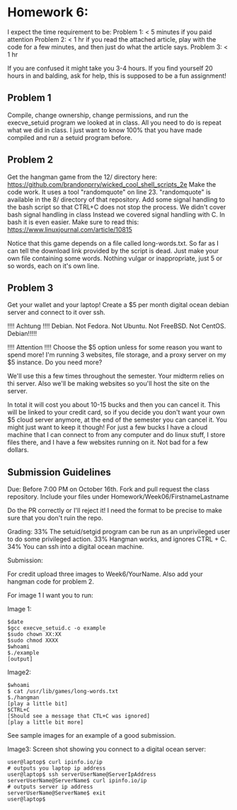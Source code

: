# Homework 6:

I expect the time requirement to be:
Problem 1: < 5 minutes if you paid attention
Problem 2: < 1 hr if you read the attached article, play with the code for a few minutes, and then just do what the article says.
Problem 3: < 1 hr

If you are confused it might take you 3-4 hours. If you find yourself 20 hours in and balding, ask for help, this is supposed to be a fun assignment!

## Problem 1
Compile, change ownership, change permissions, and run the execve_setuid program we looked at in class. All you need to do is repeat what we did in class. I just want to know 100% that you have made compiled and run a setuid program before. 
 
## Problem 2
Get the hangman game from the 12/ directory here: https://github.com/brandonprry/wicked_cool_shell_scripts_2e
Make the code work. It uses a tool "randomquote" on line 23. "randomquote" is available in the 8/ directory of that 
repository.
Add some signal handling to the bash script so that CTRL+C does not stop the process. 
We didn't cover bash signal handling in class Instead we covered signal handling with C. In bash it is even easier. Make 
sure to read this: https://www.linuxjournal.com/article/10815

Notice that this game depends on a file called long-words.txt. So far as I can tell the download link provided by the script
is dead. Just make your own file containing some words. Nothing vulgar or inappropriate, just 5 or so words, each on it's own
line.

## Problem 3
Get your wallet and your laptop! Create a $5 per month digital ocean debian server and connect to it over ssh.

!!!! Achtung !!!!
Debian. Not Fedora. Not Ubuntu. Not FreeBSD. Not CentOS. Debian!!!!!

!!!! Attention !!!!
Choose the $5 option unless for some reason you want to spend more! I'm running 3 websites, file storage, and a proxy server on my $5 instance. Do you need more?

We'll use this a few times throughout the semester. Your midterm relies on thi server. Also we'll be making websites so you'll host the site on the server.

In total it will cost you about 10-15 bucks and then you can cancel it. This will be linked to your credit card, so if you decide you don't want your own $5 cloud server anymore, at the end of the semester you can cancel it. You might just want to keep it though! For just a few bucks I have a cloud machine that I can connect to from any computer and do linux stuff, I store files there, and I have a few websites running on it. Not bad for a few dollars.

## Submission Guidelines
Due: Before 7:00 PM on October 16th. Fork and pull request the class repository. 
Include your files under Homework/Week06/FirstnameLastname

Do the PR correctly or I'll reject it! I need the format to be precise to make sure that you don't ruin the repo.

Grading:
33% The setuid/setgid program can be run as an unprivileged user to do some privileged action.
33% Hangman works, and ignores CTRL + C.
34% You can ssh into a digital ocean machine.

Submission:

For credit upload three images to  Week6/YourName. Also add your hangman code for problem 2.

For image 1 I want you to run:

Image 1:
```
$date
$gcc execve_setuid.c -o example
$sudo chown XX:XX
$sudo chmod XXXX
$whoami
$./example
[output]
```

Image2:
```
$whoami
$ cat /usr/lib/games/long-words.txt
$./hangman
[play a little bit]
$CTRL+C
[Should see a message that CTL+C was ignored]
[play a little bit more]
```

See sample images for an example of a good submission.

Image3:
Screen shot showing you connect to a digital ocean server:

```
user@laptop$ curl ipinfo.io/ip
# outputs you laptop ip address
user@laptop$ ssh serverUserName@ServerIpAddress
serverUserName@ServerName$ curl ipinfo.io/ip
# outputs server ip address
serverUserName@ServerName$ exit
user@laptop$
```
